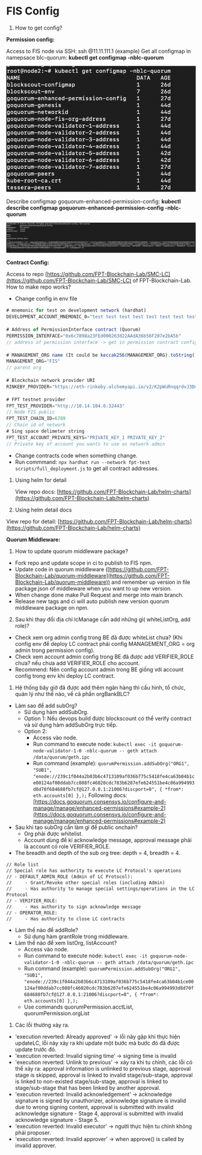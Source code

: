# FIS Config

1. How to get config?

**Permission config:**

Access to FIS node via SSH: ssh @11.11.111.1 (example) Get all configmap in namepsace blc-quorum: **kubectl get configmap -nblc-quorum**

![Untitled](/images/config1.png)

Describe configmap goquorum-enhanced-permission-config: **kubectl describe configmap goquorum-enhanced-permission-config -nblc-quorum**

![Untitled](/images/config2.png)

**Contract Config:**

Access to repo [https://github.com/FPT-Blockchain-Lab/SMC-LC](https://github.com/FPT-Blockchain-Lab/SMC-LC) of FPT-Blockchain-Lab. How to make repo works?

- Change config in env file

```jsx
# mnemonic for test on development network (hardhat)
DEVELOPMENT_ACCOUNT_MNEMONIC_0="test test test test test test test test test test test junk"

# Address of PermissionInterface contract (Quorum)
PERMISSION_INTERFACE="0x6c7898a23FEd000263d22AAdA36b56F207e2bA5b"
// address of permission interface -> get in permission contract config

# MANAGEMENT_ORG name (It could be keccak256(MANAGEMENT_ORG).toString())
MANAGEMENT_ORG="FIS"
// parent org

# Blockchain network provider URI
RINKEBY_PROVIDER="https://eth-rinkeby.alchemyapi.io/v2/K2pWuRnqqrdvJ3DmSCTA-6PQBFl30Wjs"

# FPT testnet provider
FPT_TEST_PROVIDER="http://10.14.104.6:32443"
// Node FIS public
FPT_TEST_CHAIN_ID=6789
// Chain id of network
# Sing space delimeter string
FPT_TEST_ACCOUNT_PRIVATE_KEYS="PRIVATE_KEY_1 PRIVATE_KEY_2"
// Private key of account you wants to use as network admin
```

- Change contracts code when something change.
- Run commmand: `npx hardhat run --network fpt-test scripts/full_deployment.js` to get all contract addresses.

1. Using helm for detail

   View repo docs: [https://github.com/FPT-Blockchain-Lab/helm-charts](https://github.com/FPT-Blockchain-Lab/helm-charts)

2. Using helm detail docs

View repo for detail: [https://github.com/FPT-Blockchain-Lab/helm-charts](https://github.com/FPT-Blockchain-Lab/helm-charts)

**Quorum Middleware:**

1. How to update quorum middleware package?

- Fork repo and update scope in ci to publish to FIS npm.
- Update code in quorum middleware ([https://github.com/FPT-Blockchain-Lab/quorum-middleware](https://github.com/FPT-Blockchain-Lab/quorum-middleware)) and
  remember up version in file package.json of middleware when you want to up new version.
- When change done make Pull Request and merge into main branch.
- Release new tags and ci will auto publish new version quorum middleware package on npm.

2. Sau khi thay đổi địa chỉ lcManage cần add những gì( whiteListOrg, add role)?

- Check xem org admin config trong BE đã được whiteList chưa? (Khi config env để deploy LC contract phải config MANAGEMENT_ORG = org admin trong permission
  config).
- Check xem account admin config trong BE đã được add VERIFIER_ROLE chưa? nếu chưa add VERIFIER_ROLE cho account.
- Recommend: Nên config account admin trong BE giống với account config trong env khi deploy LC contract.

1. Hệ thống bây giờ đã được add thêm ngân hàng thì cấu hình, tổ chức, quản lý như thế nào, về cả phần orgBankBLC?

- Làm sao để add subOrg?
  - Sử dụng hàm addSubOrg.
  - Option 1: Nếu devops build được blockscount có thể verify contract và sử dụng hàm addSubOrg trực tiếp.
  - Option 2:
    - Access vào node.
    - Run command to execute node: `kubectl exec -it goquorum-node-validator-1-0 -nblc-quorum -- geth attach /data/quorum/geth.ipc`
    - Run command (example):
      `quorumPermission.addSubOrg("ORG1", "SUB1", "enode://239c1f044a2b03b6c4713109af036b775c5418fe4ca63b04b1ce00124af00ddab7cc088fc46020cdc783b6207efe624551be4c06a994993d8d70f684688fb7cf@127.0.0.1:21006?discport=0", { *from*: eth.accounts[0] },);`
      Following docs:
      [https://docs.goquorum.consensys.io/configure-and-manage/manage/enhanced-permissions#example-2](https://docs.goquorum.consensys.io/configure-and-manage/manage/enhanced-permissions#example-2)
- Sau khi tạo subOrg cần làm gì để public onchain?
  - Org phải được whitelist.
  - Account dùng để kí acknowledge message, approval message phải là account có role VERIFIER_ROLE.
- The breadth and depth of the sub org tree: depth = 4, breadth = 4.

```
// Role list
// Special role has authority to execute LC Protocol's operations
// - DEFAULT_ADMIN_ROLE (Admin of LC Protocol):
//     - Grant/Revoke other special roles (including Admin)
//     - Has authority to manage special settings/operations in the LC Protocol
// - VERIFIER_ROLE:
//     - Has authority to sign acknowledge message
// - OPERATOR_ROLE:
//     - Has authority to close LC contracts
```

- Làm thế nào để addRole?
  - Sử dụng hàm grantRole trong middleware.
- Làm thế nào để xem listOrg, listAccount?
  - Access vào node.
  - Run command to execute node: `kubectl exec -it goquorum-node-validator-1-0 -nblc-quorum -- geth attach /data/quorum/geth.ipc`
  - Run command (example):
    `quorumPermission.addSubOrg("ORG1", "SUB1", "enode://239c1f044a2b03b6c4713109af036b775c5418fe4ca63b04b1ce00124af00ddab7cc088fc46020cdc783b6207efe624551be4c06a994993d8d70f684688fb7cf@127.0.0.1:21006?discport=0", { *from*: eth.accounts[0] },);`
  - Use commands quorumPermission.acctList, quorumPermission.orgList

1. Các lỗi thường xảy ra.

- 'execution reverted: Already approved' → lỗi này gặp khi thực hiện updateLC, lỗi này xảy ra khi update một bước mà bước đó đã được update trước đó.
- 'execution reverted: Invalid signing time’ → signing time is invalid
- 'execution reverted: Unlink to previous’ → xảy ra khi tu chỉnh, các lỗi có thể xảy ra: approval information is unlinked to previous stage, approval stage is
  skipped, approval is linked to invalid stage/sub-stage, approval is linked to non-existed stage/sub-stage, approval is linked to stage/sub-stage that has been
  linked by another approval.
- 'execution reverted: Invalid acknowledgement’ → acknowledge signature is signed by unauthorizer, acknowledge signature is invalid due to wrong signing
  content, approval is submitted with invalid acknowledge signature - Stage 4, approval is submitted with invalid acknowledge signature - Stage 5.
- 'execution reverted: Invalid executor' → người thực hiện tu chỉnh không phải proposer.
- 'execution reverted: Invalid approver’ → when approve() is called by invalid approver.
